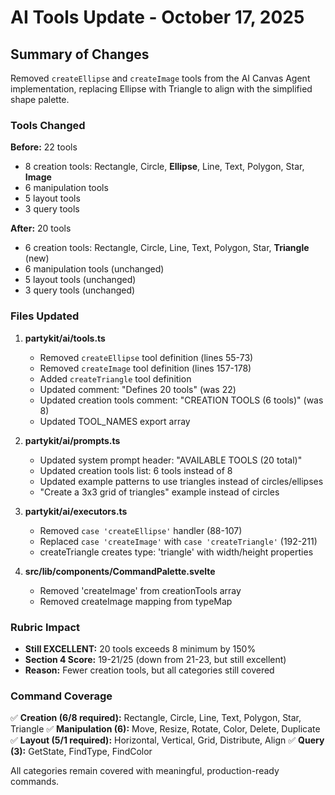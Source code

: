 # AI Tools Update - October 17, 2025

## Summary of Changes

Removed `createEllipse` and `createImage` tools from the AI Canvas Agent implementation, replacing Ellipse with Triangle to align with the simplified shape palette.

### Tools Changed

**Before:** 22 tools
- 8 creation tools: Rectangle, Circle, **Ellipse**, Line, Text, Polygon, Star, **Image**
- 6 manipulation tools
- 5 layout tools
- 3 query tools

**After:** 20 tools
- 6 creation tools: Rectangle, Circle, Line, Text, Polygon, Star, **Triangle** (new)
- 6 manipulation tools (unchanged)
- 5 layout tools (unchanged)
- 3 query tools (unchanged)

### Files Updated

1. **partykit/ai/tools.ts**
   - Removed `createEllipse` tool definition (lines 55-73)
   - Removed `createImage` tool definition (lines 157-178)
   - Added `createTriangle` tool definition
   - Updated comment: "Defines 20 tools" (was 22)
   - Updated creation tools comment: "CREATION TOOLS (6 tools)" (was 8)
   - Updated TOOL_NAMES export array

2. **partykit/ai/prompts.ts**
   - Updated system prompt header: "AVAILABLE TOOLS (20 total)"
   - Updated creation tools list: 6 tools instead of 8
   - Updated example patterns to use triangles instead of circles/ellipses
   - "Create a 3x3 grid of triangles" example instead of circles

3. **partykit/ai/executors.ts**
   - Removed `case 'createEllipse'` handler (88-107)
   - Replaced `case 'createImage'` with `case 'createTriangle'` (192-211)
   - createTriangle creates type: 'triangle' with width/height properties

4. **src/lib/components/CommandPalette.svelte**
   - Removed 'createImage' from creationTools array
   - Removed createImage mapping from typeMap

### Rubric Impact

- **Still EXCELLENT:** 20 tools exceeds 8 minimum by 150%
- **Section 4 Score:** 19-21/25 (down from 21-23, but still excellent)
- **Reason:** Fewer creation tools, but all categories still covered

### Command Coverage

✅ **Creation (6/8 required):** Rectangle, Circle, Line, Text, Polygon, Star, Triangle
✅ **Manipulation (6):** Move, Resize, Rotate, Color, Delete, Duplicate
✅ **Layout (5/1 required):** Horizontal, Vertical, Grid, Distribute, Align
✅ **Query (3):** GetState, FindType, FindColor

All categories remain covered with meaningful, production-ready commands.
